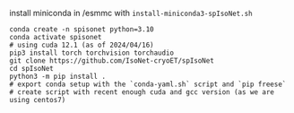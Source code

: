 install miniconda in /esmmc with `install-miniconda3-spIsoNet.sh`
```
conda create -n spisonet python=3.10
conda activate spisonet
# using cuda 12.1 (as of 2024/04/16)
pip3 install torch torchvision torchaudio
git clone https://github.com/IsoNet-cryoET/spIsoNet
cd spIsoNet
python3 -m pip install .
# export conda setup with the `conda-yaml.sh` script and `pip freese`
# create script with recent enough cuda and gcc version (as we are using centos7)
```
